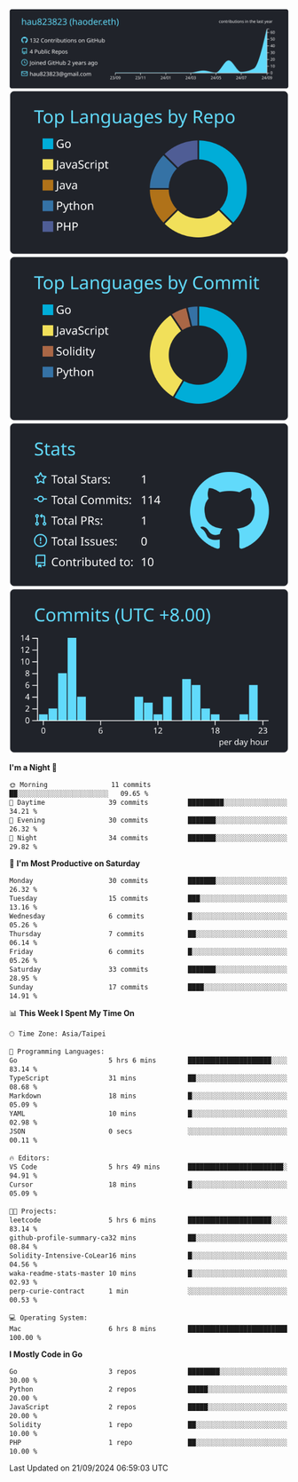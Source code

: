 [![](https://raw.githubusercontent.com/hau823823/hau823823/master/profile-summary-card-output/react/0-profile-details.svg)](https://github.com/vn7n24fzkq/github-profile-summary-cards)
[![](https://raw.githubusercontent.com/hau823823/hau823823/master/profile-summary-card-output/react/1-repos-per-language.svg)](https://github.com/vn7n24fzkq/github-profile-summary-cards) [![](https://raw.githubusercontent.com/hau823823/hau823823/master/profile-summary-card-output/react/2-most-commit-language.svg)](https://github.com/vn7n24fzkq/github-profile-summary-cards)
[![](https://raw.githubusercontent.com/hau823823/hau823823/master/profile-summary-card-output/react/3-stats.svg)](https://github.com/vn7n24fzkq/github-profile-summary-cards) [![](https://raw.githubusercontent.com/hau823823/hau823823/master/profile-summary-card-output/react/4-productive-time.svg)](https://github.com/vn7n24fzkq/github-profile-summary-cards)

<!--START_SECTION:waka-->
**I'm a Night 🦉** 

```text
🌞 Morning                11 commits          ██░░░░░░░░░░░░░░░░░░░░░░░   09.65 % 
🌆 Daytime                39 commits          █████████░░░░░░░░░░░░░░░░   34.21 % 
🌃 Evening                30 commits          ███████░░░░░░░░░░░░░░░░░░   26.32 % 
🌙 Night                  34 commits          ███████░░░░░░░░░░░░░░░░░░   29.82 % 
```
📅 **I'm Most Productive on Saturday** 

```text
Monday                   30 commits          ███████░░░░░░░░░░░░░░░░░░   26.32 % 
Tuesday                  15 commits          ███░░░░░░░░░░░░░░░░░░░░░░   13.16 % 
Wednesday                6 commits           █░░░░░░░░░░░░░░░░░░░░░░░░   05.26 % 
Thursday                 7 commits           ██░░░░░░░░░░░░░░░░░░░░░░░   06.14 % 
Friday                   6 commits           █░░░░░░░░░░░░░░░░░░░░░░░░   05.26 % 
Saturday                 33 commits          ███████░░░░░░░░░░░░░░░░░░   28.95 % 
Sunday                   17 commits          ████░░░░░░░░░░░░░░░░░░░░░   14.91 % 
```


📊 **This Week I Spent My Time On** 

```text
🕑︎ Time Zone: Asia/Taipei

💬 Programming Languages: 
Go                       5 hrs 6 mins        █████████████████████░░░░   83.14 % 
TypeScript               31 mins             ██░░░░░░░░░░░░░░░░░░░░░░░   08.68 % 
Markdown                 18 mins             █░░░░░░░░░░░░░░░░░░░░░░░░   05.09 % 
YAML                     10 mins             █░░░░░░░░░░░░░░░░░░░░░░░░   02.98 % 
JSON                     0 secs              ░░░░░░░░░░░░░░░░░░░░░░░░░   00.11 % 

🔥 Editors: 
VS Code                  5 hrs 49 mins       ████████████████████████░   94.91 % 
Cursor                   18 mins             █░░░░░░░░░░░░░░░░░░░░░░░░   05.09 % 

🐱‍💻 Projects: 
leetcode                 5 hrs 6 mins        █████████████████████░░░░   83.14 % 
github-profile-summary-ca32 mins             ██░░░░░░░░░░░░░░░░░░░░░░░   08.84 % 
Solidity-Intensive-CoLear16 mins             █░░░░░░░░░░░░░░░░░░░░░░░░   04.56 % 
waka-readme-stats-master 10 mins             █░░░░░░░░░░░░░░░░░░░░░░░░   02.93 % 
perp-curie-contract      1 min               ░░░░░░░░░░░░░░░░░░░░░░░░░   00.53 % 

💻 Operating System: 
Mac                      6 hrs 8 mins        █████████████████████████   100.00 % 
```

**I Mostly Code in Go** 

```text
Go                       3 repos             ████████░░░░░░░░░░░░░░░░░   30.00 % 
Python                   2 repos             █████░░░░░░░░░░░░░░░░░░░░   20.00 % 
JavaScript               2 repos             █████░░░░░░░░░░░░░░░░░░░░   20.00 % 
Solidity                 1 repo              ██░░░░░░░░░░░░░░░░░░░░░░░   10.00 % 
PHP                      1 repo              ██░░░░░░░░░░░░░░░░░░░░░░░   10.00 % 
```




 Last Updated on 21/09/2024 06:59:03 UTC
<!--END_SECTION:waka-->
